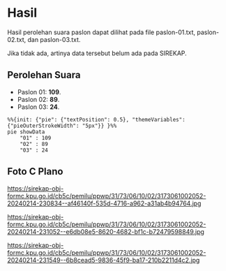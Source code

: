 # Hasil

Hasil perolehan suara paslon dapat dilihat pada file paslon-01.txt, paslon-02.txt, dan paslon-03.txt.

Jika tidak ada, artinya data tersebut belum ada pada SIREKAP.

## Perolehan Suara

 * Paslon 01: **109**.
 * Paslon 02: **89**.
 * Paslon 03: **24**.

```mermaid
%%{init: {"pie": {"textPosition": 0.5}, "themeVariables": {"pieOuterStrokeWidth": "5px"}} }%%
pie showData
    "01" : 109
    "02" : 89
    "03" : 24
```
## Foto C Plano

https://sirekap-obj-formc.kpu.go.id/cb5c/pemilu/ppwp/31/73/06/10/02/3173061002052-20240214-230834--af46140f-535d-4716-a962-a31ab4b94764.jpg

https://sirekap-obj-formc.kpu.go.id/cb5c/pemilu/ppwp/31/73/06/10/02/3173061002052-20240214-231052--e6db08e5-8620-4682-bf1c-b72479598849.jpg

https://sirekap-obj-formc.kpu.go.id/cb5c/pemilu/ppwp/31/73/06/10/02/3173061002052-20240214-231549--6b8cead5-9836-45f9-ba17-210b2211d4c2.jpg
